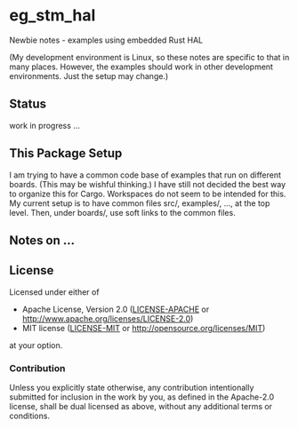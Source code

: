 # eg_stm_hal
Newbie notes - examples using embedded Rust HAL

(My development environment is Linux, so these notes are specific to that 
in many places. However, the examples should work in other development 
environments. Just the setup may change.)

##  Status
work in progress ...

##  This Package Setup
I am trying to have a common code base of examples that run on different boards.
(This may be wishful thinking.) I have still not decided the best way to 
organize this for Cargo. Workspaces do not seem to be intended for this.
My current setup is to have common files src/, examples/, ..., at the top level.
Then, under boards/,  use soft links to the common files.

##  Notes on ...

## License

Licensed under either of

- Apache License, Version 2.0 ([LICENSE-APACHE](LICENSE-APACHE) or
  http://www.apache.org/licenses/LICENSE-2.0)
- MIT license ([LICENSE-MIT](LICENSE-MIT) or http://opensource.org/licenses/MIT)

at your option.

### Contribution

Unless you explicitly state otherwise, any contribution intentionally submitted
for inclusion in the work by you, as defined in the Apache-2.0 license, shall be
dual licensed as above, without any additional terms or conditions.
